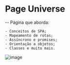 # Page Universe

-- Página que aborda:

    - Conceitos de SPA;
    - Mapeamento de rotas;
    - Assíncrono e promises;
    - Orientação a objetos;
    - Classes e muito mais.

![image](https://github.com/AnaysaLopes/SPAuniverse/assets/153683976/421b77cd-4ed1-46e4-b990-f8bf9c50fbd7)

